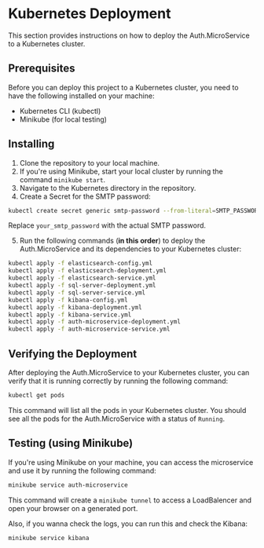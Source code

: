 # Kubernetes Deployment

This section provides instructions on how to deploy the Auth.MicroService to a Kubernetes cluster.

## Prerequisites

Before you can deploy this project to a Kubernetes cluster, you need to have the following installed on your machine:

- Kubernetes CLI (kubectl)
- Minikube (for local testing)

## Installing

1. Clone the repository to your local machine.
2. If you're using Minikube, start your local cluster by running the command `minikube start`.
3. Navigate to the Kubernetes directory in the repository.
4. Create a Secret for the SMTP password:
  ```bash
  kubectl create secret generic smtp-password --from-literal=SMTP_PASSWORD=your_smtp_password
  ```
  Replace `your_smtp_password` with the actual SMTP password.

5. Run the following commands (**in this order**) to deploy the Auth.MicroService and its dependencies to your Kubernetes cluster:
  ```bash
  kubectl apply -f elasticsearch-config.yml
  kubectl apply -f elasticsearch-deployment.yml
  kubectl apply -f elasticsearch-service.yml
  kubectl apply -f sql-server-deployment.yml
  kubectl apply -f sql-server-service.yml
  kubectl apply -f kibana-config.yml
  kubectl apply -f kibana-deployment.yml
  kubectl apply -f kibana-service.yml
  kubectl apply -f auth-microservice-deployment.yml
  kubectl apply -f auth-microservice-service.yml
  ```

## Verifying the Deployment

After deploying the Auth.MicroService to your Kubernetes cluster, you can verify that it is running correctly by running the following command:
```bash
kubectl get pods
```
This command will list all the pods in your Kubernetes cluster. You should see all the pods for the Auth.MicroService with a status of `Running`.

## Testing (using Minikube)

If you're using Minikube on your machine, you can access the microservice and use it by running the following command:
```bash
minikube service auth-microservice
```
This command will create a `minikube tunnel` to access a LoadBalencer and open your browser on a generated port.

Also, if you wanna check the logs, you can run this and check the Kibana:
```bash
minikube service kibana
```

